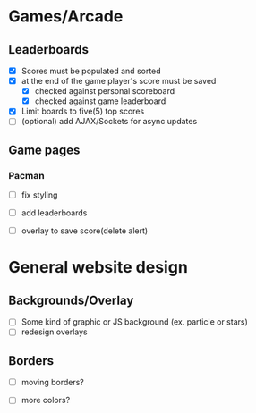 # Games/Arcade

## Leaderboards
- [x] Scores must be populated and sorted
- [x] at the end of the game player's score must be saved
  - [x] checked against personal scoreboard
  - [x] checked against game leaderboard
- [x] Limit boards to five(5) top scores
- [ ] (optional) add AJAX/Sockets for async updates

## Game pages
### Pacman
- [ ] fix styling
- [ ] add leaderboards
- [ ] overlay to save score(delete alert)


# General website design

## Backgrounds/Overlay
- [ ] Some kind of graphic or JS background (ex. particle or stars)
- [ ] redesign overlays

## Borders
- [ ] moving borders?
- [ ] more colors?

